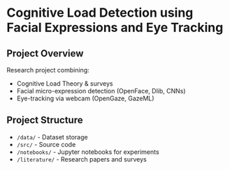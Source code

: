 
# Cognitive Load Detection using Facial Expressions and Eye Tracking

## Project Overview
Research project combining:
- Cognitive Load Theory & surveys
- Facial micro-expression detection (OpenFace, Dlib, CNNs)
- Eye-tracking via webcam (OpenGaze, GazeML)

## Project Structure
- `/data/` - Dataset storage
- `/src/` - Source code
- `/notebooks/` - Jupyter notebooks for experiments
- `/literature/` - Research papers and surveys


